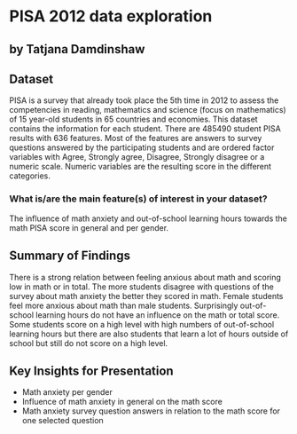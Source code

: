 # PISA 2012 data exploration
## by Tatjana Damdinshaw


## Dataset

PISA is a survey that already took place the 5th time in 2012 to assess the competencies in reading, mathematics and science (focus on mathematics) of 15 year-old students in 65 countries and economies. This dataset contains the information for each student.
There are 485490 student PISA results with 636 features. Most of the features are answers to survey questions answered by the participating students and are ordered factor variables with Agree, Strongly agree, Disagree, Strongly disagree or a numeric scale. Numeric variables are the resulting score in the different categories.

### What is/are the main feature(s) of interest in your dataset?

The influence of math anxiety and out-of-school learning hours towards the math PISA score in general and per gender.


## Summary of Findings

There is a strong relation between feeling anxious about math and scoring low in math or in total. The more students disagree with questions of the survey about math anxiety the better they scored in math. Female students feel more anxious about math than male students.
Surprisingly out-of-school learning hours do not have an influence on the math or total score. Some students score on a high level with high numbers of out-of-school learning hours but there are also students that learn a lot of hours outside of school but still do not score on a high level.

## Key Insights for Presentation

- Math anxiety per gender
- Influence of math anxiety in general on the math score
- Math anxiety survey question answers in relation to the math score for one selected question
